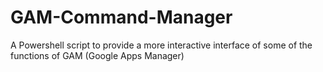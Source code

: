 # GAM-Command-Manager
A Powershell script to provide a more interactive interface of some of the functions of GAM (Google Apps Manager)
